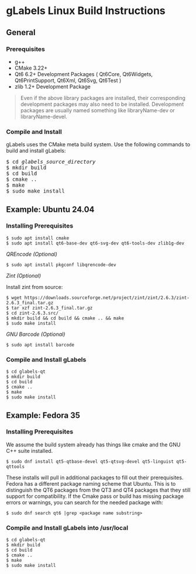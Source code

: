 gLabels Linux Build Instructions
================================

## General
### Prerequisites

- g++
- CMake 3.22+
- Qt6 6.2+ Development Packages ( Qt6Core, Qt6Widgets, Qt6PrintSupport, Qt6Xml, Qt6Svg, Qt6Test )
- zlib 1.2+ Development Package

> Even if the above library packages are installed, their corresponding development packages
> may also need to be installed.  Development packages are usually named something like
> libraryName-dev or libraryName-devel.

### Compile and Install

gLabels uses the CMake meta build system.  Use the following commands to build and install gLabels:

<pre>
$ cd <i>glabels_source_directory</i>
$ mkdir build
$ cd build
$ cmake ..
$ make
$ sudo make install
</pre>


## Example: Ubuntu 24.04

### Installing Prerequisites
```
$ sudo apt install cmake
$ sudo apt install qt6-base-dev qt6-svg-dev qt6-tools-dev zlib1g-dev
```
_QREncode (Optional)_
```
$ sudo apt install pkgconf libqrencode-dev
```
_Zint (Optional)_

Install zint from source:
```
$ wget https://downloads.sourceforge.net/project/zint/zint/2.6.3/zint-2.6.3_final.tar.gz
$ tar xzf zint-2.6.3_final.tar.gz
$ cd zint-2.6.3.src/
$ mkdir build && cd build && cmake .. && make
$ sudo make install
```
_GNU Barcode (Optional)_

```
$ sudo apt install barcode
```
### Compile and Install gLabels

```
$ cd glabels-qt
$ mkdir build
$ cd build
$ cmake ..
$ make
$ sudo make install
```


## Example: Fedora 35

### Installing Prerequisites
We assume the build system already has things like cmake and the GNU C++ suite installed.

```
$ sudo dnf install qt5-qtbase-devel qt5-qtsvg-devel qt5-linguist qt5-qttools
```
These installs will pull in additional packages to fill out their prerequisites.
Fedora has a different package naming scheme that Ubuntu. This is to distinguish the QT6
packages from the QT3 and QT4 packages that they still support for compatibility.
If the Cmake pass or build has missing package errors or warnings, you can search for the needed
package with:
```
$ sudo dnf search qt6 |grep <package name substring>
```

### Compile and Install gLabels into /usr/local
```
$ cd glabels-qt
$ mkdir build
$ cd build
$ cmake ..
$ make
$ sudo make install

```